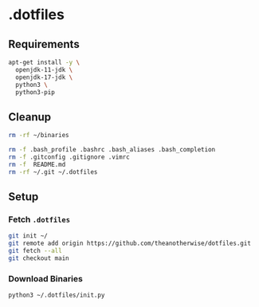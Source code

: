 # .dotfiles

## Requirements

```bash
apt-get install -y \
  openjdk-11-jdk \
  openjdk-17-jdk \
  python3 \
  python3-pip
```

## Cleanup

```bash
rm -rf ~/binaries
```

```bash
rm -f .bash_profile .bashrc .bash_aliases .bash_completion
rm -f .gitconfig .gitignore .vimrc
rm -f  README.md
rm -rf ~/.git ~/.dotfiles
```

## Setup

### Fetch `.dotfiles`

```bash
git init ~/
git remote add origin https://github.com/theanotherwise/dotfiles.git
git fetch --all
git checkout main
```

### Download Binaries

```bash
python3 ~/.dotfiles/init.py
```
